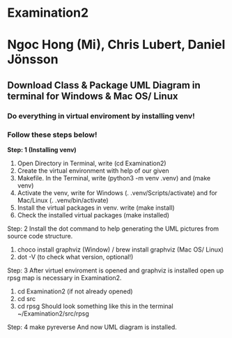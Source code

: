 # Examination2 
# Ngoc Hong (Mi), Chris Lubert, Daniel Jönsson

## Download Class & Package UML Diagram in terminal for Windows & Mac OS/ Linux
### Do everything in virtual enviroment by installing venv!
### Follow these steps below!

**Step: 1 (Installing venv)**
1. Open Directory in Terminal, write (cd Examination2)
2. Create the virtual environment with help of our given
3. Makefile. In the Terminal, write (python3 -m venv .venv) and (make venv)
4. Activate the venv, write for Windows (. .venv/Scripts/activate) and for Mac/Linux (. .venv/bin/activate)
4. Install the virtual packages in venv. write (make install)
5. Check the installed virtual packages (make installed)

Step: 2
Install the dot command to help generating the UML pictures from source code structure. 
1. choco install graphviz (Window) / brew install graphviz (Mac OS/ Linux)
2. dot -V (to check what version, optional!)

Step: 3
After virtuel enviroment is opened and graphviz is installed open up rpsg map is necessary in Examination2.
1. cd Examination2 (if not already opened)
2. cd src
3. cd rpsg
Should look something like this in the terminal ~/Examination2/src/rpsg

Step: 4
make pyreverse
And now UML diagram is installed.